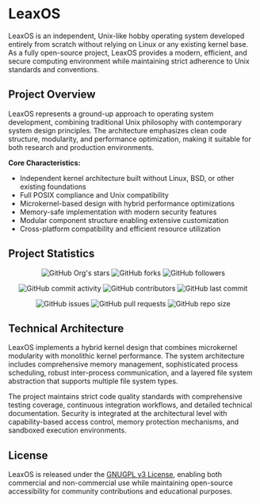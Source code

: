 # LeaxOS

LeaxOS is an independent, Unix-like hobby operating system developed entirely from scratch without relying on Linux or any existing kernel base. As a fully open-source project, LeaxOS provides a modern, efficient, and secure computing environment while maintaining strict adherence to Unix standards and conventions.

## Project Overview

LeaxOS represents a ground-up approach to operating system development, combining traditional Unix philosophy with contemporary system design principles. The architecture emphasizes clean code structure, modularity, and performance optimization, making it suitable for both research and production environments.

**Core Characteristics:**
- Independent kernel architecture built without Linux, BSD, or other existing foundations
- Full POSIX compliance and Unix compatibility
- Microkernel-based design with hybrid performance optimizations
- Memory-safe implementation with modern security features
- Modular component structure enabling extensive customization
- Cross-platform compatibility and efficient resource utilization

## Project Statistics

<div align="center">

![GitHub Org's stars](https://img.shields.io/github/stars/LeaxOS?style=for-the-badge&logo=github&color=yellow)
![GitHub forks](https://img.shields.io/github/forks/LeaxOS/LxCore?style=for-the-badge&logo=github&color=blue)
![GitHub followers](https://img.shields.io/github/followers/LeaxOS?style=for-the-badge&logo=github&color=green)

![GitHub commit activity](https://img.shields.io/github/commit-activity/m/LeaxOS/LxCore?style=for-the-badge&logo=git&color=orange)
![GitHub contributors](https://img.shields.io/github/contributors/LeaxOS/LxCore?style=for-the-badge&logo=github&color=purple)
![GitHub last commit](https://img.shields.io/github/last-commit/LeaxOS/LxCore?style=for-the-badge&logo=github&color=red)

![GitHub issues](https://img.shields.io/github/issues/LeaxOS/LxCore?style=for-the-badge&logo=github&color=brightgreen)
![GitHub pull requests](https://img.shields.io/github/issues-pr/LeaxOS/LxCore?style=for-the-badge&logo=github&color=blueviolet)
![GitHub repo size](https://img.shields.io/github/repo-size/LeaxOS/LxCore?style=for-the-badge&logo=github&color=lightgrey)

</div>

## Technical Architecture

LeaxOS implements a hybrid kernel design that combines microkernel modularity with monolithic kernel performance. The system architecture includes comprehensive memory management, sophisticated process scheduling, robust inter-process communication, and a layered file system abstraction that supports multiple file system types.

The project maintains strict code quality standards with comprehensive testing coverage, continuous integration workflows, and detailed technical documentation. Security is integrated at the architectural level with capability-based access control, memory protection mechanisms, and sandboxed execution environments.

## License

LeaxOS is released under the [GNUGPL v3 License](LICENSE), enabling both commercial and non-commercial use while maintaining open-source accessibility for community contributions and educational purposes.
